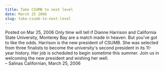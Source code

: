 ```yaml
---
title: Take CSUMB to next level
date: March 25 2006
slug: take-csumb-to-next-level
---
```


 



<span class="date">Posted on Mar 25, 2006    </span>
Only time will tell if Dianne Harrison and California State
University, Monterey Bay are a match made in heaven. But you&apos;ve got
to like the odds. Harrison is the new president of CSUMB. She was
selected from three finalists to become the university&apos;s second
president in its 11-year history. Her job is scheduled to begin
sometime this summer. Join us in welcoming the new president and
wishing her well.<br>
&#x2013; Salinas Californian, March 25, 2006<br/></br>




 
